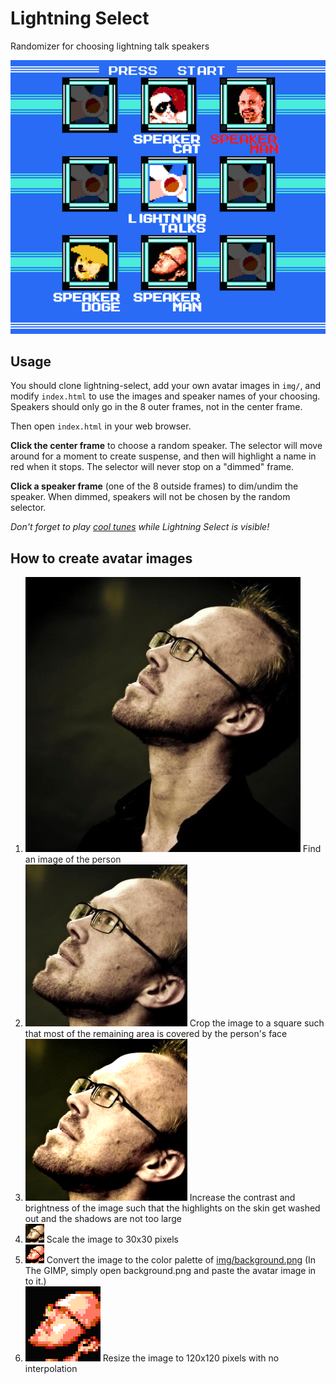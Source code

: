 # Lightning Select

Randomizer for choosing lightning talk speakers

![Screenshot of lightning select in action!](screenshot.png)

## Usage

You should clone lightning-select, add your own avatar images in `img/`, and modify `index.html` to use the images and speaker names of your choosing.  Speakers should only go in the 8 outer frames, not in the center frame.

Then open `index.html` in your web browser.

**Click the center frame** to choose a random speaker.  The selector will move around for a moment to create suspense, and then will highlight a name in red when it stops.  The selector will never stop on a "dimmed" frame.

**Click a speaker frame** (one of the 8 outside frames) to dim/undim the speaker.  When dimmed, speakers will not be chosen by the random selector.

*Don't forget to play [cool tunes](https://soundcloud.com/search/sets?q=chiptunes) while Lightning Select is visible!*


## How to create avatar images


1. ![example image of a person](step-1.png) Find an image of the person
1. ![example of an image after cropping](step-2.png) Crop the image to a square such that most of the remaining area is covered by the person's face
1. ![example of an image after adjusting contrast](step-3.png) Increase the contrast and brightness of the image such that the highlights on the skin get washed out and the shadows are not too large
1. ![example of an image after scaling](step-4.png) Scale the image to 30x30 pixels
1. ![example of an image after reducing its palette](step-5.png) Convert the image to the color palette of [img/background.png](img/background.png) (In The GIMP, simply open background.png and paste the avatar image in to it.)
1. ![example of an image after upscaling](step-6.png) Resize the image to 120x120 pixels with no interpolation

